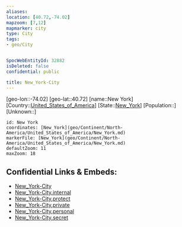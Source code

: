 ```yaml
---
aliases: 
location: [40.72,-74.02]
mapzoom: [7,12] 
mapmarker: city 
type: City
tags:
- geo/City


SpocWebEntityId: 32882
isDeleted: false
confidential: public

title: New_York-City
---
```

[geo-lon::-74.02]
[geo-lat::40.72]
[name::New York]
[Country::[United_States_of_America](geo/Continent/North-America/United_States_of_America.md)]
[State::[New_York](geo/Continent/North-America/United_States_of_America/New_York.md)]
[Population::]
[Unknown::]


```leaflet
id: New York
coordinates: [New_York](geo/Continent/North-America/United_States_of_America/New_York.md)
markerFile: [New_York](geo/Continent/North-America/United_States_of_America/New_York.md)
defaultZoom: 11 
maxZoom: 18
```


## Confidential Links & Embeds: 
- [New_York-City](../../../../../../../_public/geo/Continent/North-America/United_States_of_America/New_York/City/New_York-City.md) 
- [New_York-City.internal](../../../../../../../_internal/geo/Continent/North-America/United_States_of_America/New_York/City/New_York-City.internal.md) 
- [New_York-City.protect](../../../../../../../_protect/geo/Continent/North-America/United_States_of_America/New_York/City/New_York-City.protect.md) 
- [New_York-City.private](../../../../../../../_private/geo/Continent/North-America/United_States_of_America/New_York/City/New_York-City.private.md) 
- [New_York-City.personal](../../../../../../../_personal/geo/Continent/North-America/United_States_of_America/New_York/City/New_York-City.personal.md) 
- [New_York-City.secret](../../../../../../../_secret/geo/Continent/North-America/United_States_of_America/New_York/City/New_York-City.secret.md) 

